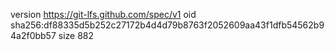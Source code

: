 version https://git-lfs.github.com/spec/v1
oid sha256:df88335d5b252c27172b4d4d79b8763f2052609aa43f1dfb54562b94a2f0bb57
size 882
